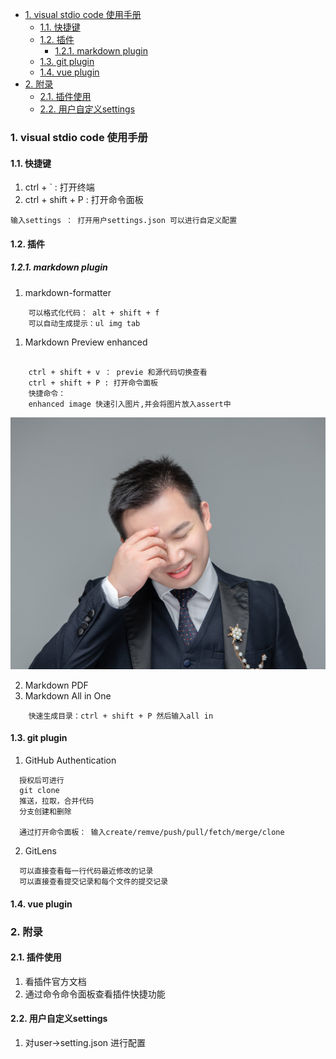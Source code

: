 - [1. visual stdio code 使用手册](#1-visual-stdio-code-使用手册)
  - [1.1. 快捷键](#11-快捷键)
  - [1.2. 插件](#12-插件)
    - [1.2.1. markdown plugin](#121-markdown-plugin)
  - [1.3. git plugin](#13-git-plugin)
  - [1.4. vue plugin](#14-vue-plugin)
- [2. 附录](#2-附录)
  - [2.1. 插件使用](#21-插件使用)
  - [2.2. 用户自定义settings](#22-用户自定义settings)

### 1. visual stdio code 使用手册

#### 1.1. 快捷键

1. ctrl + ` : 打开终端
2. ctrl + shift + P : 打开命令面板

``` code
输入settings ： 打开用户settings.json 可以进行自定义配置

```

#### 1.2. 插件

##### 1.2.1. markdown plugin

1. markdown-formatter

``` code
    可以格式化代码： alt + shift + f
    可以自动生成提示：ul img tab
```

1. Markdown Preview enhanced

``` code

    ctrl + shift + v ： previe 和源代码切换查看
    ctrl + shift + P : 打开命令面板
    快捷命令： 
    enhanced image 快速引入图片,并会将图片放入assert中

```

![GetImage](/assets/GetImage.jpg)

2. Markdown PDF
3. Markdown All in One

``` code
    快速生成目录：ctrl + shift + P 然后输入all in 
```

#### 1.3. git plugin

1. GitHub Authentication

``` code
  授权后可进行
  git clone
  推送，拉取，合并代码
  分支创建和删除
  
  通过打开命令面板： 输入create/remve/push/pull/fetch/merge/clone
```

2. GitLens

``` code
  可以直接查看每一行代码最近修改的记录
  可以直接查看提交记录和每个文件的提交记录

```

#### 1.4. vue plugin

### 2. 附录

#### 2.1. 插件使用

1. 看插件官方文档
2. 通过命令命令面板查看插件快捷功能 

#### 2.2. 用户自定义settings

1. 对user->setting.json 进行配置
